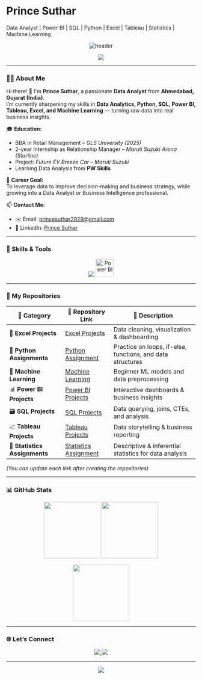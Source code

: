 # Prince Suthar

Data Analyst | Power BI | SQL | Python | Excel | Tableau | Statistics | Machine Learning

<!-- 🌟 Professional GitHub Profile README for Prince Suthar -->

<!-- Header -->
<p align="center">
  <img src="https://capsule-render.vercel.app/api?type=waving&color=0:0066FF,100:00C2CB&height=200&section=header&text=Prince%20Jayantibhai%20Suthar&fontSize=40&fontColor=ffffff&fontAlignY=35" alt="header"/>
</p>

<p align="center">
  <img src="https://readme-typing-svg.herokuapp.com?font=Poppins&weight=600&size=22&duration=3000&pause=1000&color=00C2CB&center=true&vCenter=true&width=700&lines=📊+Aspiring+Data+Analyst;🔍+Transforming+Data+into+Actionable+Insights;🚀+Skilled+in+Python,+Power+BI,+SQL,+and+Excel;🌱+Lifelong+Learner+in+Data+Science" />
</p>

---

### 👨‍💼 About Me  

Hi there! 👋 I'm **Prince  Suthar**, a passionate **Data Analyst** from **Ahmedabad, Gujarat (India)**.  
I’m currently sharpening my skills in **Data Analytics, Python, SQL, Power BI, Tableau, Excel, and Machine Learning** — turning raw data into real business insights.  

🎓 **Education:**  
- BBA in Retail Management – *GLS University (2025)*  
- 2-year Internship as Relationship Manager – *Maruti Suzuki Arena (Starline)*  
- Project: *Future EV Breeze Car – Maruti Suzuki*  
- Learning Data Analysis from **PW Skills**  

💼 **Career Goal:**  
To leverage data to improve decision-making and business strategy, while growing into a Data Analyst or Business Intelligence professional.

📫 **Contact Me:**  
- ✉️ Email: [princesuthar2929@gmail.com](mailto:princesuthar2929@gmail.com)  
- 💼 LinkedIn: [Prince Suthar](https://www.linkedin.com/in/prince-suthar-72b179371/)  

---

### 🧰 Skills & Tools

<p align="center">
  <img src="https://skillicons.dev/icons?i=python,mysql,pandas,numpy,sklearn,github,git,tableau,excel" />
  <img src="https://img.icons8.com/color/48/power-bi.png" width="48" height="48" alt="Power BI" />
</p>

---

### 📂 My Repositories  

| 📁 Category | 🔗 Repository Link | 📝 Description |
|--------------|-------------------|----------------|
| 🧮 **Excel Projects** | [Excel Projects](#) | Data cleaning, visualization & dashboarding |
| 🐍 **Python Assignments** | [Python Assignment](#) | Practice on loops, if-else, functions, and data structures |
| 🧠 **Machine Learning** | [Machine Learning](#) | Beginner ML models and data preprocessing |
| 📊 **Power BI Projects** | [Power BI Projects](#) | Interactive dashboards & business insights |
| 🗃️ **SQL Projects** | [SQL Projects](#) | Data querying, joins, CTEs, and analysis |
| 📈 **Tableau Projects** | [Tableau Projects](#) | Data storytelling & business reporting |
| 📘 **Statistics Assignments** | [Statistics Assignment](#) | Descriptive & inferential statistics for data analysis |

*(You can update each link after creating the repositories)*

---

### 📊 GitHub Stats

<p align="center">
  <img src="https://github-readme-stats.vercel.app/api?username=PrinceSuthar&show_icons=true&theme=tokyonight&hide_border=true" height="150" />
  <img src="https://github-readme-stats.vercel.app/api/top-langs/?username=PrinceSuthar&layout=compact&theme=tokyonight&hide_border=true" height="150" />
</p>

<p align="center">
  <img src="https://github-readme-streak-stats.herokuapp.com/?user=PrinceSuthar&theme=tokyonight&hide_border=true" height="150" />
</p>

---

### 🌐 Let’s Connect
<p align="center">
  <a href="https://www.linkedin.com/in/prince-suthar-72b179371/" target="_blank">
    <img src="https://img.shields.io/badge/LinkedIn-0077B5?style=for-the-badge&logo=linkedin&logoColor=white" />
  </a>
  <a href="mailto:princesuthar2929@gmail.com" target="_blank">
    <img src="https://img.shields.io/badge/Gmail-D14836?style=for-the-badge&logo=gmail&logoColor=white" />
  </a>
</p>

---

<p align="center">
  <img src="https://capsule-render.vercel.app/api?type=waving&color=0:00C2CB,100:0066FF&height=120&section=footer" />
</p>
